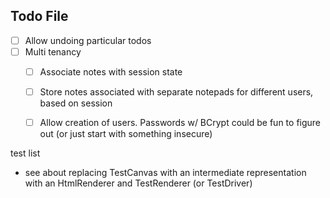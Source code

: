 Todo File
---

- [ ] Allow undoing particular todos
- [ ] Multi tenancy
    - [ ] Associate notes with session state
    - [ ] Store notes associated with separate notepads for different users, based on session
    - [ ] Allow creation of users. Passwords w/ BCrypt could be fun to figure out (or just start with something insecure)


test list
- see about replacing TestCanvas with an intermediate representation with an HtmlRenderer and TestRenderer (or TestDriver)
  

